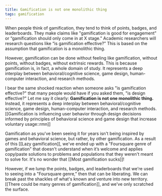 ```yaml
---
title: Gamification is not one monolithic thing
tags: gamification
---
```

When people think of gamification, they tend to think of points, badges, and leaderboards. They make claims like "gamification is good for engagement” or “gamification should only come in at X stage." Academic researchers will research questions like “is gamification effective?” This is based on the assumption that gamification is a monolithic thing.  

However, gamification can be done without feeling like gamification, without points, without badges, without extrinsic rewards. This is because gamification is, in fact, a whole domain of study. It represents a deep interplay between behavioral/cognitive science, game design, human-computer interaction, and research methods.

I bear the same shocked reaction when someone asks "is gamification effective?" that many people would have if you asked them, "is design effective?" Let me say it clearly: **Gamification is not one monolithic thing.** Instead, it represents a deep interplay between behavioral/cognitive science, game design, human-computer interaction, and research methods. [[Gamification is influencing user behavior through design decisions informed by principles of behavioral science and game design that increase voluntary usage::rmn]]

Gamification as you've been seeing it for years isn't being inspired by games and behavioral science, but rather, by other gamification. As a result of this [[Lazy gamification]], we've ended up with a "Foursquare genre of gamification" that doesn't understand when it’s welcome and applies copy/paste solutions to problems and populations that they weren't meant to solve for. It's no wonder that [[Most gamification sucks]]!

However, if we lump the points, badges, and leaderboards that we're used to seeing into a "Foursquare genre," then that can be liberating. We can break past the shackles of what's known and venture into new territory. [[There could be many genres of gamification]], and we've only scratched the surface.